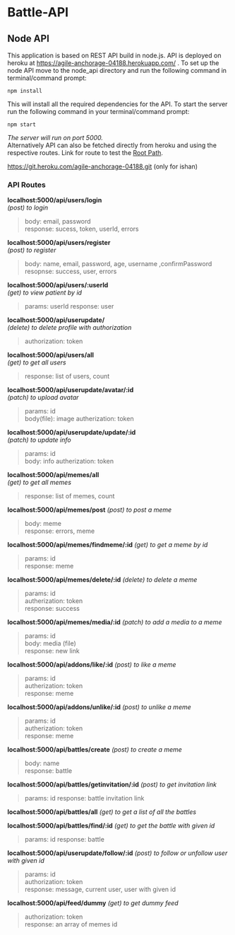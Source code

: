 # Battle-API
## Node API
This application is based on REST API build in node.js. API is deployed on heroku at https://agile-anchorage-04188.herokuapp.com/ . To set up the node API move to the node_api directory and run the following command in terminal/command prompt:
```
npm install
```
This will install all the required dependencies for the API. To start the server run the following command in your terminal/command prompt:
```
npm start
```
*The server will run on port 5000.*  
Alternatively API can also be fetched directly from heroku and using the respective routes. Link for route to test the [Root Path](https://agile-anchorage-04188.herokuapp.com). 

 https://git.heroku.com/agile-anchorage-04188.git (only for ishan)

### API Routes

**localhost:5000/api/users/login**    
*(post) to login*  
> body:  email, password  
> response: sucess, token, userId, errors

**localhost:5000/api/users/register**   
*(post) to register*  
>    body:    name, email, password, age, username ,confirmPassword   
>    resopnse: success, user, errors  

**localhost:5000/api/users/:userId**     
*(get) to view patient by id*
> params: userId
> response: user

**localhost:5000/api/userupdate/**            
*(delete) to delete profile with authorization*
>    authorization: token 

**localhost:5000/api/users/all**   
*(get) to get all users*
>  response: list of users, count

**localhost:5000/api/userupdate/avatar/:id**  
*(patch) to upload avatar*
> params: id  
> body(file): image
> autherization: token

**localhost:5000/api/userupdate/update/:id**  
*(patch) to update info*
> params: id  
> body: info
> autherization: token

**localhost:5000/api/memes/all**   
*(get) to get all memes*
>  response: list of memes, count

**localhost:5000/api/memes/post**
*(post) to post a meme*
>  body: meme  
>  response: errors, meme  
 
**localhost:5000/api/memes/findmeme/:id**
*(get) to get a meme by id*
>  params: id  
> response: meme

**localhost:5000/api/memes/delete/:id**
*(delete) to delete a meme*
> params: id  
> autherization: token  
> response: success

**localhost:5000/api/memes/media/:id**
*(patch) to add a media to a meme*
> params: id  
> body: media (file)  
> response: new link

**localhost:5000/api/addons/like/:id**
*(post) to like a meme*
> params: id  
> autherization: token  
> response: meme  

**localhost:5000/api/addons/unlike/:id**
*(post) to unlike a meme*
> params: id  
> autherization: token  
> response: meme  

**localhost:5000/api/battles/create**
*(post) to create a meme*
> body: name  
> response: battle  

**localhost:5000/api/battles/getinvitation/:id**
*(post) to get invitation link*
> params: id
> response: battle invitation link  

**localhost:5000/api/battles/all**
*(get) to get a list of all the battles*

**localhost:5000/api/battles/find/:id**
*(get) to get the battle with given id*
> params: id
> response: battle 

**localhost:5000/api/userupdate/follow/:id**
*(post) to follow or unfollow user with given id*
> params: id  
> authorization: token  
> response: message, current user, user with given id

**localhost:5000/api/feed/dummy**
*(get) to get dummy feed*
> authorization: token   
> response: an array of memes id
